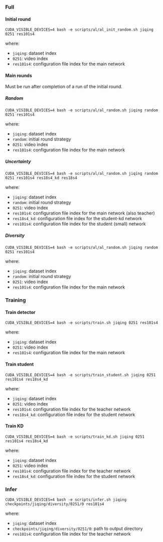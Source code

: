 ### Full

#### Initial round

```
CUDA_VISIBLE_DEVICES=4 bash -e scripts/al/al_init_random.sh jiqing 0251 res101s4
```

where:
- `jiqing`: dataset index
- `0251`: video index
- `res101s4`: configuration file index for the main network

#### Main rounds

Must be run after completion of a run of the initial round.

##### Random

```
CUDA_VISIBLE_DEVICES=4 bash -e scripts/al/al_random.sh jiqing random 0251 res101s4
```

where:
- `jiqing`: dataset index
- `random`: initial round strategy
- `0251`: video index
- `res101s4`: configuration file index for the main network

##### Uncertainty

```
CUDA_VISIBLE_DEVICES=4 bash -e scripts/al/al_random.sh jiqing random 0251 res101s4 res18s4_kd res18s4
```

where:
- `jiqing`: dataset index
- `random`: initial round strategy
- `0251`: video index
- `res101s4`: configuration file index for the main network (also teacher)
- `res18s4_kd`: configuration file index for the student-kd network
- `res101s4`: configuration file index for the student (small) network

##### Diversity

```
CUDA_VISIBLE_DEVICES=4 bash -e scripts/al/al_random.sh jiqing random 0251 res101s4
```

where:
- `jiqing`: dataset index
- `random`: initial round strategy
- `0251`: video index
- `res101s4`: configuration file index for the main network

### Training

#### Train detector

```
CUDA_VISIBLE_DEVICES=4 bash -e scripts/train.sh jiqing 0251 res101s4
```

where:
- `jiqing`: dataset index
- `0251`: video index
- `res101s4`: configuration file index for the main network

#### Train student

```
CUDA_VISIBLE_DEVICES=4 bash -e scripts/train_student.sh jiqing 0251 res101s4 res18s4_kd
```

where:
- `jiqing`: dataset index
- `0251`: video index
- `res101s4`: configuration file index for the teacher network
- `res18s4_kd`: configuration file index for the student network

#### Train KD

```
CUDA_VISIBLE_DEVICES=4 bash -e scripts/train_kd.sh jiqing 0251 res101s4 res18s4_kd
```

where:
- `jiqing`: dataset index
- `0251`: video index
- `res101s4`: configuration file index for the teacher network
- `res18s4_kd`: configuration file index for the student network

### Infer

```
CUDA_VISIBLE_DEVICES=4 bash -e scripts/infer.sh jiqing checkpoints/jiqing/diversity/0251/0 res101s4
```

where:
- `jiqing`: dataset index
- `checkpoints/jiqing/diversity/0251/0`: path to output directory
- `res101s4`: configuration file index for the teacher network